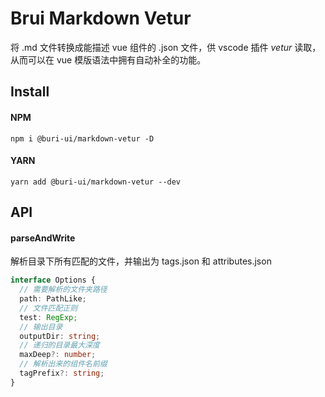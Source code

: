 # Brui Markdown Vetur

将 .md 文件转换成能描述 vue 组件的 .json 文件，供 vscode 插件 *vetur* 读取，从而可以在 vue 模版语法中拥有自动补全的功能。

## Install

#### NPM

```shell
npm i @buri-ui/markdown-vetur -D
```

#### YARN

```shell
yarn add @buri-ui/markdown-vetur --dev
```

## API

#### parseAndWrite

解析目录下所有匹配的文件，并输出为 tags.json 和 attributes.json

```ts
interface Options {
  // 需要解析的文件夹路径
  path: PathLike;
  // 文件匹配正则
  test: RegExp;
  // 输出目录
  outputDir: string;
  // 递归的目录最大深度
  maxDeep?: number;
  // 解析出来的组件名前缀
  tagPrefix?: string;
}
```
